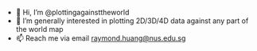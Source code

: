 - 👋 Hi, I’m @plottingagainsttheworld
- 👀 I’m generally interested in plotting 2D/3D/4D data against any part of the world map
- 📫 Reach me via email raymond.huang@nus.edu.sg

<!---
plottingagainsttheworld/plottingagainsttheworld is a ✨ special ✨ repository because its `README.md` (this file) appears on your GitHub profile.
You can click the Preview link to take a look at your changes.
--->
